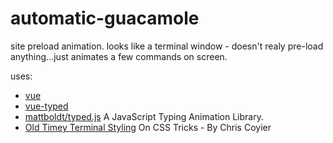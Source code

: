 # automatic-guacamole

site preload animation. looks like a terminal window - doesn't realy pre-load anything...just animates a few commands on screen.

uses:
 - [vue](https://vuejs.org)
 - [vue-typed](https://www.npmjs.com/package/vue-typed)
 - [mattboldt/typed.js](https://github.com/mattboldt/typed.js)
   A JavaScript Typing Animation Library.
 - [Old Timey Terminal Styling](https://css-tricks.com/old-timey-terminal-styling)
   On CSS Tricks - By Chris Coyier

